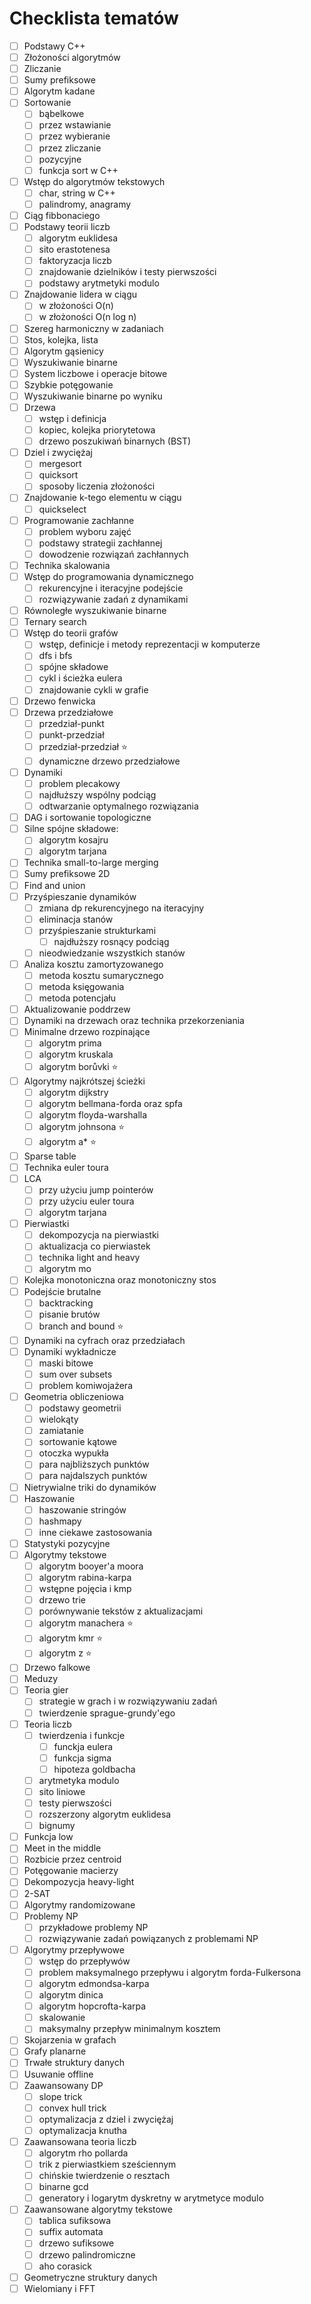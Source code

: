 # Checklista tematów

- [ ] Podstawy C++
- [ ] Złożoności algorytmów
- [ ] Zliczanie
- [ ] Sumy prefiksowe
- [ ] Algorytm kadane
- [ ] Sortowanie
  - [ ] bąbelkowe
  - [ ] przez wstawianie
  - [ ] przez wybieranie
  - [ ] przez zliczanie
  - [ ] pozycyjne
  - [ ] funkcja sort w C++
- [ ] Wstęp do algorytmów tekstowych
  - [ ] char, string w C++
  - [ ] palindromy, anagramy
- [ ] Ciąg fibbonaciego
- [ ] Podstawy teorii liczb
  - [ ] algorytm euklidesa
  - [ ] sito erastotenesa
  - [ ] faktoryzacja liczb
  - [ ] znajdowanie dzielników i testy pierwszości
  - [ ] podstawy arytmetyki modulo
- [ ] Znajdowanie lidera w ciągu
  - [ ] w złożoności O(n)
  - [ ] w złożoności O(n log n)
- [ ] Szereg harmoniczny w zadaniach
- [ ] Stos, kolejka, lista
- [ ] Algorytm gąsienicy
- [ ] Wyszukiwanie binarne
- [ ] System liczbowe i operacje bitowe
- [ ] Szybkie potęgowanie
- [ ] Wyszukiwanie binarne po wyniku
- [ ] Drzewa
  - [ ] wstęp i definicja
  - [ ] kopiec, kolejka priorytetowa
  - [ ] drzewo poszukiwań binarnych (BST)
- [ ] Dziel i zwyciężaj
  - [ ] mergesort
  - [ ] quicksort
  - [ ] sposoby liczenia złożoności
- [ ] Znajdowanie k-tego elementu w ciągu
  - [ ] quickselect
- [ ] Programowanie zachłanne
  - [ ] problem wyboru zajęć
  - [ ] podstawy strategii zachłannej
  - [ ] dowodzenie rozwiązań zachłannych
- [ ] Technika skalowania
- [ ] Wstęp do programowania dynamicznego
  - [ ] rekurencyjne i iteracyjne podejście
  - [ ] rozwiązywanie zadań z dynamikami
- [ ] Równoległe wyszukiwanie binarne
- [ ] Ternary search
- [ ] Wstęp do teorii grafów
  - [ ] wstęp, definicje i metody reprezentacji w komputerze
  - [ ] dfs i bfs
  - [ ] spójne składowe
  - [ ] cykl i ścieżka eulera
  - [ ] znajdowanie cykli w grafie
- [ ] Drzewo fenwicka
- [ ] Drzewa przedziałowe
  - [ ] przedział-punkt
  - [ ] punkt-przedział
  - [ ] przedział-przedział ⭐
  - [ ] dynamiczne drzewo przedziałowe
- [ ] Dynamiki
  - [ ] problem plecakowy
  - [ ] najdłuższy wspólny podciąg
  - [ ] odtwarzanie optymalnego rozwiązania
- [ ] DAG i sortowanie topologiczne
- [ ] Silne spójne składowe:
  - [ ] algorytm kosajru
  - [ ] algorytm tarjana
- [ ] Technika small-to-large merging
- [ ] Sumy prefiksowe 2D
- [ ] Find and union
- [ ] Przyśpieszanie dynamików
  - [ ] zmiana dp rekurencyjnego na iteracyjny
  - [ ] eliminacja stanów
  - [ ] przyśpieszanie strukturkami
    - [ ] najdłuższy rosnący podciąg
  - [ ] nieodwiedzanie wszystkich stanów
- [ ] Analiza kosztu zamortyzowanego
  - [ ] metoda kosztu sumarycznego
  - [ ] metoda księgowania
  - [ ] metoda potencjału
- [ ] Aktualizowanie poddrzew
- [ ] Dynamiki na drzewach oraz technika przekorzeniania
- [ ] Minimalne drzewo rozpinające
  - [ ] algorytm prima
  - [ ] algorytm kruskala
  - [ ] algorytm borůvki ⭐
- [ ] Algorytmy najkrótszej ścieżki
  - [ ] algorytm dijkstry
  - [ ] algorytm bellmana-forda oraz spfa
  - [ ] algorytm floyda-warshalla
  - [ ] algorytm johnsona ⭐
  - [ ] algorytm a* ⭐
- [ ] Sparse table
- [ ] Technika euler toura
- [ ] LCA
  - [ ] przy użyciu jump pointerów
  - [ ] przy użyciu euler toura
  - [ ] algorytm tarjana
- [ ] Pierwiastki
  - [ ] dekompozycja na pierwiastki
  - [ ] aktualizacja co pierwiastek
  - [ ] technika light and heavy
  - [ ] algorytm mo
- [ ] Kolejka monotoniczna oraz monotoniczny stos
- [ ] Podejście brutalne
  - [ ] backtracking
  - [ ] pisanie brutów
  - [ ] branch and bound ⭐
- [ ] Dynamiki na cyfrach oraz przedziałach
- [ ] Dynamiki wykładnicze
  - [ ] maski bitowe
  - [ ] sum over subsets
  - [ ] problem komiwojażera
- [ ] Geometria obliczeniowa
  - [ ] podstawy geometrii
  - [ ] wielokąty
  - [ ] zamiatanie
  - [ ] sortowanie kątowe
  - [ ] otoczka wypukła
  - [ ] para najbliższych punktów
  - [ ] para najdalszych punktów
- [ ] Nietrywialne triki do dynamików
- [ ] Haszowanie
  - [ ] haszowanie stringów
  - [ ] hashmapy
  - [ ] inne ciekawe zastosowania
- [ ] Statystyki pozycyjne
- [ ] Algorytmy tekstowe
  - [ ] algorytm booyer'a moora
  - [ ] algorytm rabina-karpa
  - [ ] wstępne pojęcia i kmp
  - [ ] drzewo trie
  - [ ] porównywanie tekstów z aktualizacjami
  - [ ] algorytm manachera ⭐
  - [ ] algorytm kmr ⭐
  - [ ] algorytm z ⭐
- [ ] Drzewo falkowe
- [ ] Meduzy
- [ ] Teoria gier
  - [ ] strategie w grach i w rozwiązywaniu zadań
  - [ ] twierdzenie sprague-grundy'ego
- [ ] Teoria liczb
  - [ ] twierdzenia i funkcje
    - [ ] funckja eulera
    - [ ] funkcja sigma
    - [ ] hipoteza goldbacha
  - [ ] arytmetyka modulo
  - [ ] sito liniowe
  - [ ] testy pierwszości
  - [ ] rozszerzony algorytm euklidesa
  - [ ] bignumy
- [ ] Funkcja low
- [ ] Meet in the middle
- [ ] Rozbicie przez centroid
- [ ] Potęgowanie macierzy
- [ ] Dekompozycja heavy-light
- [ ] 2-SAT
- [ ] Algorytmy randomizowane
- [ ] Problemy NP
  - [ ] przykładowe problemy NP
  - [ ] rozwiązywanie zadań powiązanych z problemami NP
- [ ] Algorytmy przepływowe
  - [ ] wstęp do przepływów
  - [ ] problem maksymalnego przepływu i algorytm forda-Fulkersona
  - [ ] algorytm edmondsa-karpa
  - [ ] algorytm dinica
  - [ ] algorytm hopcrofta-karpa
  - [ ] skalowanie
  - [ ] maksymalny przepływ minimalnym kosztem
- [ ] Skojarzenia w grafach
- [ ] Grafy planarne
- [ ] Trwałe struktury danych
- [ ] Usuwanie offline
- [ ] Zaawansowany DP
  - [ ] slope trick
  - [ ] convex hull trick
  - [ ] optymalizacja z dziel i zwyciężaj
  - [ ] optymalizacja knutha
- [ ] Zaawansowana teoria liczb
  - [ ] algorytm rho pollarda
  - [ ] trik z pierwiastkiem sześciennym
  - [ ] chińskie twierdzenie o resztach
  - [ ] binarne gcd
  - [ ] generatory i logarytm dyskretny w arytmetyce modulo
- [ ] Zaawansowane algorytmy tekstowe
  - [ ] tablica sufiksowa
  - [ ] suffix automata
  - [ ] drzewo sufiksowe
  - [ ] drzewo palindromiczne
  - [ ] aho corasick
- [ ] Geometryczne struktury danych
- [ ] Wielomiany i FFT
